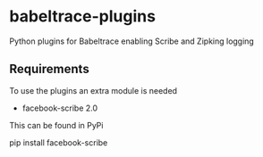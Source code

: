 babeltrace-plugins
==================

Python plugins for Babeltrace enabling Scribe and Zipking logging

Requirements
------------

To use the plugins an extra module is  needed

* facebook-scribe 2.0

This can be found in PyPi

pip install facebook-scribe
